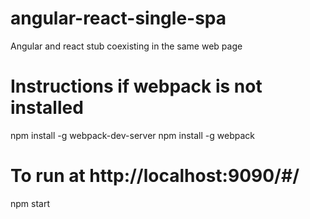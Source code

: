 # angular-react-single-spa
Angular and react stub coexisting in the same web page

# Instructions if webpack is not installed
npm install -g webpack-dev-server
npm install -g webpack

# To run at http://localhost:9090/#/
npm start
